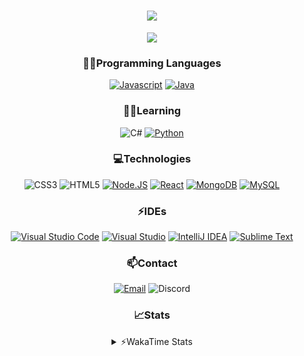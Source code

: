 <div align="center">

<h1 align="center">
  <a href="https://git.io/typing-svg">
    <img src="https://readme-typing-svg.herokuapp.com/?lines=Hello,+There!+👋;This+is+chicho.;CEO+on+Hely+Development....;&center=true&size=25">
  </a>
</h1>
  
<p align="center">
  <img src="https://lanyard.cnrad.dev/api/418087525735858208" />
</p>

### 👨‍💻Programming Languages
  [![Javascript](https://img.shields.io/badge/JavaScript-323330?style=for-the-badge&logo=javascript&logoColor=F7DF1E)](https://www.javascript.com)
  [![Java](https://img.shields.io/badge/Java-ED8B00?style=for-the-badge&logo=java&logoColor=white)](https://www.java.com)
  
### 👨‍💻Learning
  ![C#](https://img.shields.io/badge/C%23-239120?style=for-the-badge&logo=c-sharp&logoColor=white)
  [![Python](https://img.shields.io/badge/Python-FFD43B?style=for-the-badge&logo=python&logoColor=blue)](https://www.python.org)  

### 💻Technologies
  ![CSS3](https://img.shields.io/badge/CSS3-1572B6?style=for-the-badge&logo=css3&logoColor=white)
  ![HTML5](https://img.shields.io/badge/HTML5-E34F26?style=for-the-badge&logo=html5&logoColor=white)
  [![Node.JS](https://img.shields.io/badge/Node.js-339933?style=for-the-badge&logo=nodedotjs&logoColor=white)](https://nodejs.org)
  [![React](https://img.shields.io/badge/React-20232A?style=for-the-badge&logo=react&logoColor=61DAFB)](https://reactjs.org/)
  [![MongoDB](https://img.shields.io/badge/MongoDB-4EA94B?style=for-the-badge&logo=mongodb&logoColor=white)](https://www.mongodb.com)
  [![MySQL](https://img.shields.io/badge/MySQL-005C84?style=for-the-badge&logo=mysql&logoColor=white)](https://www.mysql.com)

### ⚡IDEs
  [![Visual Studio Code](https://img.shields.io/badge/Visual_Studio_Code-0078D4?style=for-the-badge&logo=visual%20studio%20code&logoColor=white)](https://code.visualstudio.com)
  [![Visual Studio](https://img.shields.io/badge/Visual_Studio-5C2D91?style=for-the-badge&logo=visual%20studio&logoColor=white)](https://visualstudio.com)
  [![IntelliJ IDEA](https://img.shields.io/badge/IntelliJIDEA-000000.svg?style=for-the-badge&logo=intellij-idea&logoColor=white)](https://www.jetbrains.com/idea)
  [![Sublime Text](https://img.shields.io/badge/sublime_text-%23575757.svg?&style=for-the-badge&logo=sublime-text&logoColor=important)](https://www.sublimetext.com)
  
### 📫Contact
  [![Email](https://img.shields.io/badge/Email-gastondalla@gmail.com-04619f?style=for-the-badge&logo=gmail&logoColor=white)](mailto:gastondalla@gmail.com)
  ![Discord](https://img.shields.io/badge/Discord-Chicho%234281-5865F2?style=for-the-badge&logo=discord&logoColor=white)
</br>  

### 📈Stats
<details>
    <summary> ⚡WakaTime Stats</summary>
    <br/>

<!--START_SECTION:waka-->
![Code Time](http://img.shields.io/badge/Code%20Time-40%20mins-blue)

![Profile Views](http://img.shields.io/badge/Profile%20Views-0-blue)

**🐱 My GitHub Data** 

> 🏆 75 Contributions in the Year 2022
 > 
> 📦 35.2 kB Used in GitHub's Storage 
 > 
> 🚫 Not Opted to Hire
 > 
> 📜 8 Public Repositories 
 > 
> 🔑 5 Private Repositories  
 > 
**I'm a Night 🦉** 

```text
🌞 Morning    5 commits      ░░░░░░░░░░░░░░░░░░░░░░░░░   2.76% 
🌆 Daytime    32 commits     ████░░░░░░░░░░░░░░░░░░░░░   17.68% 
🌃 Evening    91 commits     ████████████░░░░░░░░░░░░░   50.28% 
🌙 Night      53 commits     ███████░░░░░░░░░░░░░░░░░░   29.28%

```
📅 **I'm Most Productive on Tuesday** 

```text
Monday       10 commits     █░░░░░░░░░░░░░░░░░░░░░░░░   5.52% 
Tuesday      43 commits     ██████░░░░░░░░░░░░░░░░░░░   23.76% 
Wednesday    30 commits     ████░░░░░░░░░░░░░░░░░░░░░   16.57% 
Thursday     16 commits     ██░░░░░░░░░░░░░░░░░░░░░░░   8.84% 
Friday       26 commits     ███░░░░░░░░░░░░░░░░░░░░░░   14.36% 
Saturday     31 commits     ████░░░░░░░░░░░░░░░░░░░░░   17.13% 
Sunday       25 commits     ███░░░░░░░░░░░░░░░░░░░░░░   13.81%

```


📊 **This Week I Spent My Time On** 

```text
⌚︎ Time Zone: America/Argentina/Buenos_Aires

💬 Programming Languages: 
Java                     12 mins             ███████░░░░░░░░░░░░░░░░░░   31.07% 
YAML                     11 mins             ███████░░░░░░░░░░░░░░░░░░   28.56% 
JavaScript               10 mins             ██████░░░░░░░░░░░░░░░░░░░   26.76% 
Markdown                 5 mins              ███░░░░░░░░░░░░░░░░░░░░░░   12.67% 
TypeScript               0 secs              ░░░░░░░░░░░░░░░░░░░░░░░░░   0.84%

🔥 Editors: 
VS Code                  27 mins             █████████████████░░░░░░░░   68.93% 
IntelliJ                 12 mins             ███████░░░░░░░░░░░░░░░░░░   31.07%

🐱‍💻 Projects: 
Chichx                   16 mins             ██████████░░░░░░░░░░░░░░░   41.33% 
Pulsar                   12 mins             ███████░░░░░░░░░░░░░░░░░░   31.07% 
js                       9 mins              ██████░░░░░░░░░░░░░░░░░░░   23.92% 
dolarapiv2               1 min               ░░░░░░░░░░░░░░░░░░░░░░░░░   2.84% 
Unknown Project          0 secs              ░░░░░░░░░░░░░░░░░░░░░░░░░   0.84%

💻 Operating System: 
Windows                  40 mins             █████████████████████████   100.0%

```

**I Mostly Code in Java** 

```text
Java                     6 repos             ████████░░░░░░░░░░░░░░░░░   33.33% 
JavaScript               6 repos             ████████░░░░░░░░░░░░░░░░░   33.33% 
CSS                      2 repos             ██░░░░░░░░░░░░░░░░░░░░░░░   11.11% 
HTML                     1 repo              █░░░░░░░░░░░░░░░░░░░░░░░░   5.56% 
Python                   1 repo              █░░░░░░░░░░░░░░░░░░░░░░░░   5.56%

```



 Last Updated on 22/12/2022 20:14:13 UTC
<!--END_SECTION:waka-->
</details>
